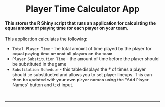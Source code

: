 <h1 align = "center">Player Time Calculator App</h1>

#### This stores the R Shiny script that runs an application for calculating the equal amount of playing time for each player on your team.  

This application calculates the following:
- `Total Player Time` - the total amount of time played by the player for equal playing time amonst all players on the team
- `Player Substitution Time` - the amount of time before the player should be substituted in the game
- `Substitution Schedule` - this table displays the # of times a player should be substitueted and allows you to set player lineups.  This can then be updated with your own player names using the "Add Player Names" button and text input.   

<br>

---

